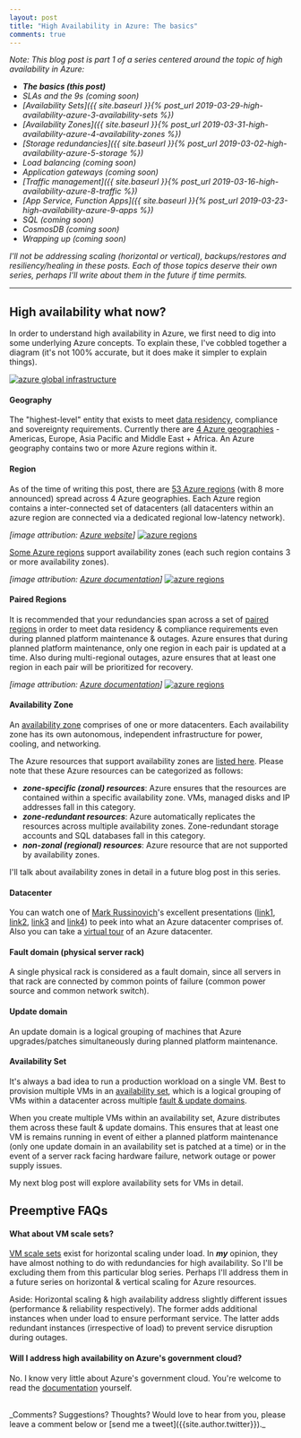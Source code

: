 ```yaml
---
layout: post
title: "High Availability in Azure: The basics"
comments: true
---
```

_Note: This blog post is part 1 of a series centered around the topic of high availability in Azure:_

* _**The basics (this post)**_
* _SLAs and the 9s (coming soon)_
* _[Availability Sets]({{ site.baseurl }}{% post_url 2019-03-29-high-availability-azure-3-availability-sets %})_
* _[Availability Zones]({{ site.baseurl }}{% post_url 2019-03-31-high-availability-azure-4-availability-zones %})_
* _[Storage redundancies]({{ site.baseurl }}{% post_url 2019-03-02-high-availability-azure-5-storage %})_
* _Load balancing (coming soon)_
* _Application gateways (coming soon)_
* _[Traffic management]({{ site.baseurl }}{% post_url 2019-03-16-high-availability-azure-8-traffic %})_
* _[App Service, Function Apps]({{ site.baseurl }}{% post_url 2019-03-23-high-availability-azure-9-apps %})_
* _SQL (coming soon)_
* _CosmosDB (coming soon)_
* _Wrapping up (coming soon)_

_I'll not be addressing scaling (horizontal or vertical), backups/restores and resiliency/healing in these posts. Each of those topics deserve their own series, perhaps I'll write about them in the future if time permits._

-----

## High availability what now?

In order to understand high availability in Azure, we first need to dig into some underlying Azure concepts. To explain these, I've cobbled together a diagram (it's not 100% accurate, but it does make it simpler to explain things).

[![azure global infrastructure](https://assets.cloudskew.com/assets/blog/images/04-azure-global-infra.jpg)](https://assets.cloudskew.com/assets/blog/images/04-azure-global-infra.jpg)

#### Geography

The "highest-level" entity that exists to meet [data residency](https://azuredatacentermap.azurewebsites.net/), compliance and sovereignty requirements. Currently there are [4 Azure geographies](https://azure.microsoft.com/en-us/global-infrastructure/geographies/) - Americas, Europe, Asia Pacific and Middle East + Africa. An Azure geography contains two or more Azure regions within it.

#### Region

As of the time of writing this post, there are [53 Azure regions](https://azure.microsoft.com/en-us/global-infrastructure/regions/) (with 8 more announced) spread across 4 Azure geographies. Each Azure region contains a inter-connected set of datacenters (all datacenters within an azure region are connected via a dedicated regional low-latency network).

_[image attribution: [Azure website](https://azure.microsoft.com/en-us/global-infrastructure/regions/)]_
[![azure regions](https://assets.cloudskew.com/assets/blog/images/01-azure-regions.jpg)](https://azure.microsoft.com/en-us/global-infrastructure/regions/)

[Some Azure regions](https://docs.microsoft.com/en-us/azure/availability-zones/az-overview#regions-that-support-availability-zones) support availability zones (each such region contains 3 or more availability zones).

_[image attribution: [Azure documentation](https://docs.microsoft.com/en-us/azure/availability-zones/az-overview)]_
[![azure regions](https://assets.cloudskew.com/assets/blog/images/02-azure-availability-zones.jpg)](https://docs.microsoft.com/en-us/azure/availability-zones/az-overview)

#### Paired Regions

It is recommended that your redundancies span across a set of [paired regions](https://docs.microsoft.com/en-us/azure/best-practices-availability-paired-regions) in order to meet data residency & compliance requirements even during planned platform maintenance & outages. Azure ensures that during planned platform maintenance, only one region in each pair is updated at a time. Also during multi-regional outages, azure ensures that at least one region in each pair will be prioritized for recovery.

_[image attribution: [Azure documentation](https://docs.microsoft.com/en-us/azure/best-practices-availability-paired-regions)]_
[![azure regions](https://assets.cloudskew.com/assets/blog/images/03-azure-paired-regions.jpg)](https://docs.microsoft.com/en-us/azure/best-practices-availability-paired-regions)

#### Availability Zone

An [availability zone](https://docs.microsoft.com/en-us/azure/availability-zones/az-overview) comprises of one or more datacenters. Each availability zone has its own autonomous, independent infrastructure for power, cooling, and networking.

The Azure resources that support availability zones are [listed here](https://docs.microsoft.com/en-us/azure/availability-zones/az-overview#services-that-support-availability-zones). Please note that these Azure resources can be categorized as follows:

* _**zone-specific (zonal) resources**_: Azure ensures that the resources are contained within a specific availability zone. VMs, managed disks and IP addresses fall in this category.
* _**zone-redundant resources**_: Azure automatically replicates the resources across multiple availability zones. Zone-redundant storage accounts and SQL databases fall in this category.
* _**non-zonal (regional) resources**_: Azure resource that are not supported by availability zones.

I'll talk about availability zones in detail in a future blog post in this series.

#### Datacenter

You can watch one of [Mark Russinovich](https://twitter.com/markrussinovich)'s excellent presentations ([link1](https://www.youtube.com/watch?v=D8hMu4jJAwo), [link2](https://www.youtube.com/watch?v=m7I8ANssACk), [link3](https://www.youtube.com/watch?v=t3Vo37V9oU8) and [link4](https://youtu.be/S2zguwKvlQk)) to peek into what an Azure datacenter comprises of. Also you can take a [virtual tour](https://cloud-platform-assets.azurewebsites.net/datacenter/index.html) of an Azure datacenter.

#### Fault domain (physical server rack)

A single physical rack is considered as a fault domain, since all servers in that rack are connected by common points of failure (common power source and common network switch).

#### Update domain

An update domain is a logical grouping of machines that Azure upgrades/patches simultaneously during planned platform maintenance.

#### Availability Set

It's always a bad idea to run a production workload on a single VM. Best to provision multiple VMs in an [availability set](https://docs.microsoft.com/en-us/azure/virtual-machines/windows/regions-and-availability#availability-sets), which is a logical grouping of VMs within a datacenter across multiple [fault & update domains](https://docs.microsoft.com/en-us/azure/virtual-machines/windows/regions-and-availability#fault-domains).

When you create multiple VMs within an availability set, Azure distributes them across these fault & update domains. This ensures that at least one VM is remains running in event of either a planned platform maintenance (only one update domain in an availability set is patched at a time) or in the event of a server rack facing hardware failure, network outage or power supply issues.

My next blog post will explore availability sets for VMs in detail.

## Preemptive FAQs

#### What about VM scale sets?

[VM scale sets](https://docs.microsoft.com/en-us/azure/virtual-machine-scale-sets/overview) exist for horizontal scaling under load. In _**my**_ opinion, they have almost nothing to do with redundancies for high availability. So I'll be excluding them from this particular blog series. Perhaps I'll address them in a future series on horizontal & vertical scaling for Azure resources.

Aside: Horizontal scaling & high availability address slightly different issues (performance & reliability respectively). The former adds additional instances when under load to ensure performant service. The latter adds redundant instances (irrespective of load) to prevent service disruption during outages.

#### Will I address high availability on Azure's government cloud?

No. I know very little about Azure's government cloud. You're welcome to read the [documentation](https://docs.microsoft.com/en-in/azure/azure-government/) yourself.

<br>
_Comments? Suggestions? Thoughts? Would love to hear from you, please leave a comment below or [send me a tweet]({{site.author.twitter}})._
